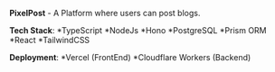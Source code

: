 **PixelPost** - A Platform where users can post blogs.

**Tech Stack**:
    *TypeScript
    *NodeJs
    *Hono
    *PostgreSQL
    *Prism ORM
    *React
    *TailwindCSS

**Deployment**:
    *Vercel (FrontEnd)
    *Cloudflare Workers (Backend)
